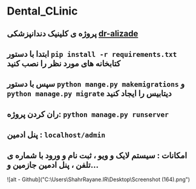 # Dental_CLinic
پروژه ی کلینیک دندانپزشکی [dr-alizade](https://dr-alizade.ir/)
---
ابتدا با دستور `pip install -r requirements.txt` کتابخانه های مورد نظر را نصب کنید
---
سپس با دستور `python mange.py makemigrations` و `python manage.py migrate` دیتابیس را ایجاد کنید
---
ران کردن پروژه: `python manage.py runserver`
---
پنل ادمین : `localhost/admin`
---
امکانات : سیستم لایک و ویو ، ثبت نام و ورود با شماره ی تلفن ، پنل ادمین جازمین و...
---
![alt - Github]("C:\Users\ShahrRayane.IR\Desktop\Screenshot (164).png")
